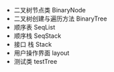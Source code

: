 * 二叉树节点类
BinaryNode
* 二叉树创建与遍历方法
BinaryTree
* 顺序表
SeqList
* 顺序栈
SeqStack
* 接口 栈
Stack
* 用户操作界面
layout
* 测试类
testTree

